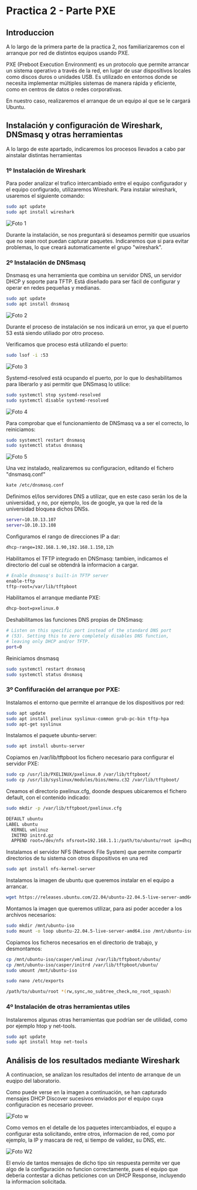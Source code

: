 # Practica 2 - Parte PXE


## Introduccion
A lo largo de la primera parte de la practica 2, nos familiarizaremos con el arranque por red de distintos equipos usando PXE.

PXE (Preboot Execution Environment) es un protocolo que permite arrancar un sistema operativo a través de la red, en lugar de usar dispositivos locales como discos duros o unidades USB. Es utilizado en entornos donde se necesita implementar múltiples sistemas de manera rápida y eficiente, como en centros de datos o redes corporativas.

En nuestro caso, realizaremos el arranque de un equipo al que se le cargará Ubuntu.


## Instalación y configuración de Wireshark, DNSmasq y otras herramientas
A lo largo de este apartado, indicaremos los procesos llevados a cabo par ainstalar distintas herramientas

### 1º Instalación de Wireshark
Para poder analizar el trafico intercambiado entre el equipo configurador y el equipo configurado, utilizaremos Wireshark. Para instalar wireshark, usaremos el siguiente comando:

```bash
sudo apt update
sudo apt install wireshark
```
![Foto 1](imgs/1.jpg)

Durante la instalación, se nos preguntará si deseamos permitir que usuarios que no sean root puedan capturar paquetes. Indicaremos que si para evitar problemas, lo que creará automaticamente el grupo "wireshark".


### 2º Instalación de DNSmasq
Dnsmasq es una herramienta que combina un servidor DNS, un servidor DHCP y soporte para TFTP. Está diseñado para ser fácil de configurar y operar en redes pequeñas y medianas.

```bash
sudo apt update
sudo apt install dnsmasq
```

![Foto 2](imgs/2.jpg)

Durante el proceso de instalación se nos indicará un error, ya que el puerto 53 está siendo utiliado por otro proceso. 

Verificamos que proceso está utilizando el puerto:

```bash
sudo lsof -i :53
```

![Foto 3](imgs/3.jpg)

Systemd-resolved está ocupando el puerto, por lo que lo deshabilitamos para liberarlo y asi permitir que DNSmasq lo utilice:

```bash
sudo systemctl stop systemd-resolved
sudo systemctl disable systemd-resolved
```

![Foto 4](imgs/4.jpg)


Para comprobar que el funcionamiento de DNSmasq va a ser el correcto, lo reiniciamos:

```bash
sudo systemctl restart dnsmasq
sudo systemctl status dnsmasq
```

![Foto 5](imgs/5.jpg)


Una vez instalado, realizaremos su configuracion, editando el fichero "dnsmasq.conf"

```bash
kate /etc/dnsmasq.conf
```

Definimos el/los servidores DNS a utilizar, que en este caso serán los de la universidad, y no, por ejemplo, los de google, ya que la red de la universidad bloquea dichos DNSs.

```bash
server=10.10.13.107
server=10.10.13.108
```

Configuramos el rango de direcciones IP a dar:

```bash
dhcp-range=192.168.1.90,192.168.1.150,12h
```


Habilitamos el TFTP integrado en DNSmasq: tambien, indicamos el directorio del cual se obtendrá la informacion a cargar.

```bash
# Enable dnsmasq's built-in TFTP server
enable-tftp
tftp-root=/var/lib/tftpboot
```


Habilitamos el arranque mediante PXE:

```bash
dhcp-boot=pxelinux.0
```


Deshabilitamos las funciones DNS propias de DNSmasq:

```bash
# Listen on this specific port instead of the standard DNS port
# (53). Setting this to zero completely disables DNS function,
# leaving only DHCP and/or TFTP.
port=0
```

Reiniciamos dnsmasq

```bash
sudo systemctl restart dnsmasq
sudo systemctl status dnsmasq
```


### 3º Confifuración del arranque por PXE:

Instalamos el entorno que permite el arranque de los dispositivos por red:
```bash
sudo apt update
sudo apt install pxelinux syslinux-common grub-pc-bin tftp-hpa
sudo apt-get syslinux
```

Instalamos el paquete ubuntu-server:

```bash
sudo apt install ubuntu-server
```

Copiamos en /var/lib/tftpboot los fichero necesario para configurar el servidor PXE:

```bash
sudo cp /usr/lib/PXELINUX/pxelinux.0 /var/lib/tftpboot/
sudo cp /usr/lib/syslinux/modules/bios/menu.c32 /var/lib/tftpboot/
```

Creamos el directorio pxelinux.cfg, doonde despues ubicaremos el fichero default, con el contenido indicado:

```bash
sudo mkdir -p /var/lib/tftpboot/pxelinux.cfg
```

```bash
DEFAULT ubuntu
LABEL ubuntu
  KERNEL vmlinuz
  INITRD initrd.gz
  APPEND root=/dev/nfs nfsroot=192.168.1.1:/path/to/ubuntu/root ip=dhcp
```

Instalamos el servidor NFS (Network File System) que permite compartir directorios de tu sistema con otros dispositivos en una red

```bash
sudo apt install nfs-kernel-server
```

Instalamos la imagen de ubuntu que queremos instalar en el equipo a arrancar. 

```bash
wget https://releases.ubuntu.com/22.04/ubuntu-22.04.5-live-server-amd64.iso
```

Montamos la imagen que queremos utilizar, para asi poder acceder a los archivos necesarios:

```bash
sudo mkdir /mnt/ubuntu-iso
sudo mount -o loop ubuntu-22.04.5-live-server-amd64.iso /mnt/ubuntu-iso
```

Copiamos los ficheros necesarios en el directorio de trabajo, y desmontamos:

```bash
cp /mnt/ubuntu-iso/casper/vmlinuz /var/lib/tftpboot/ubuntu/
cp /mnt/ubuntu-iso/casper/initrd /var/lib/tftpboot/ubuntu/
sudo umount /mnt/ubuntu-iso
```




```bash
sudo nano /etc/exports
```

```bash
/path/to/ubuntu/root *(rw,sync,no_subtree_check,no_root_squash)
```


### 4º Instalación de otras herramientas utiles
Instalaremos algunas otras herramientas que podrían ser de utilidad, como por ejemplo htop y net-tools.

```bash
sudo apt update
sudo apt install htop net-tools
```

## Análisis de los resultados mediante Wireshark
A continuacion, se analizan los resultados del intento de arranque de un euqipo del laboratorio.

Como puede verse en la imagen a continuación, se han capturado mensajes DHCP Discover sucesivos enviados por el equipo cuya configuracion es necesario proveer. 

![Foto w](imgs/w1.jpg)

Como vemos en el detalle de los paquetes intercambiados, el equpo a configurar esta solicitando, entre otros, informacion de red, como por ejemplo, la IP y  mascara de red, si tiempo de validez, su DNS, etc. 

![Foto W2](imgs/w2.jpg)

El envío de tantos mensajes de dicho tipo sin respuesta permite ver que algo de la configuración no funcion correctamente, pues el equipo que deberia contestar a dichas peticiones con un DHCP Response, incluyendo la informacion solicitada.